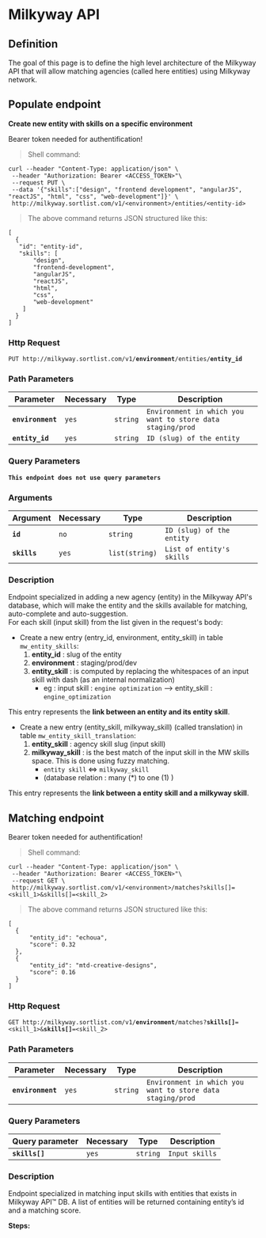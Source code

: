 # Milkyway API

## Definition

The goal of this page is to define the high level architecture of the Milkyway API that will allow matching agencies (called here entities) using Milkyway network.

<!-- POPULATE ENDPOINT DOC -->
## **Populate endpoint** 
**Create new entity with skills on a specific environment**

<aside class="warning">
Bearer token needed for authentification!
</aside>

>Shell command:

```shell
curl --header "Content-Type: application/json" \
 --header "Authorization: Bearer <ACCESS_TOKEN>"\
 --request PUT \
 --data '{"skills":["design", "frontend development", "angularJS", "reactJS", "html", "css", "web-development"]}' \
 http://milkyway.sortlist.com/v1/<environment>/entities/<entity-id>
```
>The above command returns JSON structured like this:

```shell
[
  {
   "id": "entity-id",
   "skills": [
       "design",
       "frontend-development",
       "angularJS",
       "reactJS",
       "html",
       "css",
       "web-development"
    ]
  }
]
```

### Http Request

`PUT http://milkyway.sortlist.com/v1/`**`environment`**`/entities/`**`entity_id`**

### Path Parameters

Parameter | Necessary | Type | Description
--------- | -------- | ------- | -----------
**`environment`** | `yes` | `string` | `Environment in which you want to store data staging/prod`
**`entity_id`** | `yes` | `string` | `ID (slug) of the entity`

### Query Parameters

**`This endpoint does not use query parameters`**

### Arguments

Argument | Necessary | Type | Description
--------- | -------- | ------- | -----------
**`id`** | `no` | `string` | `ID (slug) of the entity`
**`skills`** | `yes` | `list(string)` | `List of entity's skills`
### Description
Endpoint specialized in adding a new agency (entity) in the Milkyway API's database, which will make the entity and the skills available for matching, auto-complete and auto-suggestion.  
For each skill (input skill) from the list given in the request's body:

* Create a new entry (entry_id, environment, entity_skill) in table `mw_entity_skills`:
  1. **entity_id** : slug of the entity
  2. **environment** : staging/prod/dev
  3. **entity_skill** : is computed by replacing the whitespaces of an input skill with dash (as an internal normalization)
      * eg : input skill : `engine optimization` --> entity_skill : `engine_optimization`

This entry represents the **link between an entity and its entity skill**.

* Create a new entry (entity_skill, milkyway_skill) (called translation) in table `mw_entity_skill_translation`:
  1. **entity_skill** : agency skill slug (input skill)
  2. **milkyway_skill** : is the best match of the input skill in the MW skills space. This is done using fuzzy matching.
      * `entity skill`		<=>	 	`milkyway_skill`
      * (database relation :  many (*) to one (1) )


This entry represents the **link between a entity skill and a milkyway skill**.

<!-- MATCHING ENDPOINT DOC -->
## **Matching endpoint** 

<aside class="warning">
Bearer token needed for authentification!
</aside>

>Shell command:

```shell
curl --header "Content-Type: application/json" \
 --header "Authorization: Bearer <ACCESS_TOKEN>"\
 --request GET \
 http://milkyway.sortlist.com/v1/<environment>/matches?skills[]=<skill_1>&skills[]=<skill_2>
```
>The above command returns JSON structured like this:

```shell
[
  {
      "entity_id": "echoua",
      "score": 0.32
  },
  {
      "entity_id": "mtd-creative-designs",
      "score": 0.16
  }
]
```

### Http Request

`GET http://milkyway.sortlist.com/v1/`**`environment`**`/matches?`**`skills[]`**`=<skill_1>&`**`skills[]`**`=<skill_2>`

### Path Parameters

Parameter | Necessary | Type | Description
--------- | -------- | ------- | -----------
**`environment`** | `yes` | `string` | `Environment in which you want to store data staging/prod`

### Query Parameters

Query parameter | Necessary | Type | Description
--------- | -------- | ------- | -----------
**`skills[]`** | `yes` | `string` | `Input skills`


### Description
Endpoint specialized in matching input skills with entities that exists in Milkyway API™ DB. A list of entities will be returned containing entity’s id and a matching score. 


**Steps:**

<!-- * Retrieve network skeleton from MW using list of N input skills (query params)  

* Fulfil the network skeleton with entities.Considering the list of N input skills, MW will return a skeleton:

* For each entity skill returns the 
  1. **entity_skill** : agency skill slug (input skill)
  2. **milkyway_skill** : is the best match of the input skill in the MW skills space. This is done using fuzzy matching.
      * `entity skill`		<=>	 	`milkyway_skill`
      * (database relation :  many (*) to one (1) )


This entry represents the **link between a entity skill and a milkyway skill**. -->

